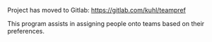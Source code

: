Project has moved to Gitlab: https://gitlab.com/kuhl/teampref

This program assists in assigning people onto teams based on their preferences.
